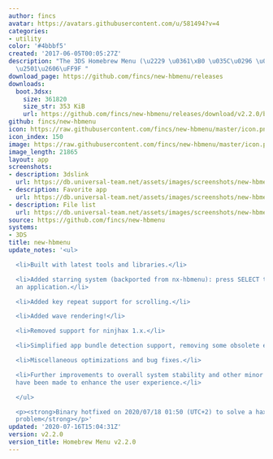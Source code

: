 ```yaml
---
author: fincs
avatar: https://avatars.githubusercontent.com/u/581494?v=4
categories:
- utility
color: '#4bbbf5'
created: '2017-06-05T00:05:27Z'
description: "The 3DS Homebrew Menu (\u2229 \u0361\xB0 \u035C\u0296 \u0361\xB0)\u2283\
  \u2501\u2606\uFF9F "
download_page: https://github.com/fincs/new-hbmenu/releases
downloads:
  boot.3dsx:
    size: 361820
    size_str: 353 KiB
    url: https://github.com/fincs/new-hbmenu/releases/download/v2.2.0/boot.3dsx
github: fincs/new-hbmenu
icon: https://raw.githubusercontent.com/fincs/new-hbmenu/master/icon.png
icon_index: 150
image: https://raw.githubusercontent.com/fincs/new-hbmenu/master/icon.png
image_length: 21865
layout: app
screenshots:
- description: 3dslink
  url: https://db.universal-team.net/assets/images/screenshots/new-hbmenu/3dslink.png
- description: Favorite app
  url: https://db.universal-team.net/assets/images/screenshots/new-hbmenu/favorite-app.png
- description: File list
  url: https://db.universal-team.net/assets/images/screenshots/new-hbmenu/file-list.png
source: https://github.com/fincs/new-hbmenu
systems:
- 3DS
title: new-hbmenu
update_notes: '<ul>

  <li>Built with latest tools and libraries.</li>

  <li>Added starring system (backported from nx-hbmenu): press SELECT to star or unstar
  an application.</li>

  <li>Added key repeat support for scrolling.</li>

  <li>Added wave rendering!</li>

  <li>Removed support for ninjhax 1.x.</li>

  <li>Simplified app bundle detection support, removing some obsolete edge cases.</li>

  <li>Miscellaneous optimizations and bug fixes.</li>

  <li>Further improvements to overall system stability and other minor adjustments
  have been made to enhance the user experience.</li>

  </ul>

  <p><strong>Binary hotfixed on 2020/07/18 01:50 (UTC+2) to solve a hax 2.x compatibility
  problem</strong></p>'
updated: '2020-07-16T15:04:31Z'
version: v2.2.0
version_title: Homebrew Menu v2.2.0
---
```

